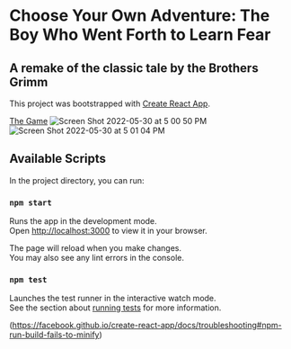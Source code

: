 # Choose Your Own Adventure: The Boy Who Went Forth to Learn Fear
## A remake of the classic tale by the Brothers Grimm

This project was bootstrapped with [Create React App](https://github.com/facebook/create-react-app).

[The Game](https://mattroth17.github.io/learn-fear/)
![Screen Shot 2022-05-30 at 5 00 50 PM](https://user-images.githubusercontent.com/59703535/171058759-c9ff3f94-3009-4299-b5e9-27f362391166.png)
![Screen Shot 2022-05-30 at 5 01 04 PM](https://user-images.githubusercontent.com/59703535/171058786-2b252193-3dd3-425a-9a58-47c1042ad90f.png)


## Available Scripts

In the project directory, you can run:

### `npm start`

Runs the app in the development mode.\
Open [http://localhost:3000](http://localhost:3000) to view it in your browser.

The page will reload when you make changes.\
You may also see any lint errors in the console.

### `npm test`

Launches the test runner in the interactive watch mode.\
See the section about [running tests](https://facebook.github.io/create-react-app/docs/running-tests) for more information.

(https://facebook.github.io/create-react-app/docs/troubleshooting#npm-run-build-fails-to-minify)
